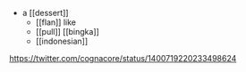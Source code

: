 - a [[dessert]]
	- [[flan]] like
	- [[pull]] [[bingka]]
	- [[indonesian]]
	
https://twitter.com/cognacore/status/1400719220233498624